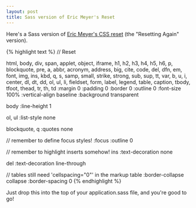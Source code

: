 ```yaml
--- 
layout: post
title: Sass version of Eric Meyer's Reset
---
```

Here's a Sass version of [Eric Meyer's CSS reset](http://railsontherun.com/) (the "Resetting Again" version).

{% highlight text %}
// Reset

html, body, div, span, applet, object, iframe,
h1, h2, h3, h4, h5, h6, p, blockquote, pre,
a, abbr, acronym, address, big, cite, code,
del, dfn, em, font, img, ins, kbd, q, s, samp,
small, strike, strong, sub, sup, tt, var,
b, u, i, center,
dl, dt, dd, ol, ul, li,
fieldset, form, label, legend,
table, caption, tbody, tfoot, thead, tr, th, td
  :margin 0
  :padding 0
  :border 0
  :outline 0
  :font-size 100%
  :vertical-align baseline
  :background transparent

body
  :line-height 1

ol, ul
  :list-style none

blockquote, q
  :quotes none

// remember to define focus styles!
\:focus 
  :outline 0

// remember to highlight inserts somehow!
ins
  :text-decoration none

del
  :text-decoration line-through

// tables still need 'cellspacing="0"' in the markup
table
  :border-collapse collapse
  :border-spacing 0
{% endhighlight %}

Just drop this into the top of your application.sass file, and you're good to go!
